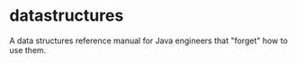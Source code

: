datastructures
==============

A data structures reference manual for Java engineers that "forget" how to use them.